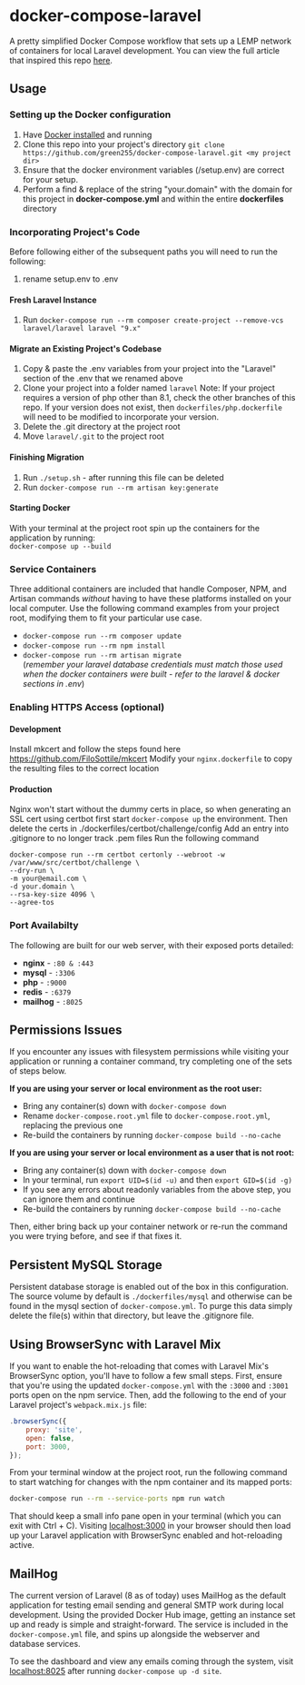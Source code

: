# docker-compose-laravel
A pretty simplified Docker Compose workflow that sets up a LEMP network of containers for local Laravel development. You can view the full article that inspired this repo [here](https://dev.to/aschmelyun/the-beauty-of-docker-for-local-laravel-development-13c0).

## Usage

### Setting up the Docker configuration
1. Have [Docker installed](https://docs.docker.com/docker-for-mac/install/) and running
2. Clone this repo into your project's directory ```git clone https://github.com/green255/docker-compose-laravel.git <my project dir>```
3. Ensure that the docker environment variables (<project root>/setup.env) are correct for your setup.
4. Perform a find & replace of the string "your.domain" with the domain for this project in **docker-compose.yml** and within the entire **dockerfiles** directory

### Incorporating Project's Code
Before following either of the subsequent paths you will need to run the following:  
1. rename setup.env to .env

#### Fresh Laravel Instance
1. Run ```docker-compose run --rm composer create-project --remove-vcs laravel/laravel laravel "9.x"```  

#### Migrate an Existing Project's Codebase
1. Copy & paste the .env variables from your project into the "Laravel" section of the .env that we renamed above
2. Clone your project into a folder named ```laravel```
   Note: If your project requires a version of php other than 8.1, check the other branches of this repo. If your version does not exist, then ```dockerfiles/php.dockerfile``` will need to be modified to incorporate your version.
3. Delete the .git directory at the project root
4. Move ```laravel/.git``` to the project root 

#### Finishing Migration
1. Run ```./setup.sh``` - after running this file can be deleted
2. Run ```docker-compose run --rm artisan key:generate```

#### Starting Docker
With your terminal at the project root spin up the containers for the application by running:  
`docker-compose up --build`  

### Service Containers
Three additional containers are included that handle Composer, NPM, and Artisan commands *without* having to have these platforms installed on your local computer. Use the following command examples from your project root, modifying them to fit your particular use case.

- `docker-compose run --rm composer update`
- `docker-compose run --rm npm install`
- `docker-compose run --rm artisan migrate`  
  (*remember your laravel database credentials must match those used when the docker containers were built - refer to the laravel & docker sections in .env*)

### Enabling HTTPS Access (optional)
#### Development
Install mkcert and follow the steps found here  
https://github.com/FiloSottile/mkcert
Modify your ```nginx.dockerfile``` to copy the resulting files to the correct location
#### Production
Nginx won't start without the dummy certs in place, so when generating an SSL cert using certbot first start ```docker-compose up``` the environment. 
Then delete the certs in ./dockerfiles/certbot/challenge/config 
Add an entry into .gitignore to no longer track .pem files
Run the following command
```
docker-compose run --rm certbot certonly --webroot -w /var/www/src/certbot/challenge \
--dry-run \
-m your@email.com \
-d your.domain \
--rsa-key-size 4096 \
--agree-tos
```

### Port Availabilty
The following are built for our web server, with their exposed ports detailed:
- **nginx** - `:80 & :443`
- **mysql** - `:3306`
- **php** - `:9000`
- **redis** - `:6379`
- **mailhog** - `:8025`

## Permissions Issues

If you encounter any issues with filesystem permissions while visiting your application or running a container command, try completing one of the sets of steps below.

**If you are using your server or local environment as the root user:**

- Bring any container(s) down with `docker-compose down`
- Rename `docker-compose.root.yml` file to `docker-compose.root.yml`, replacing the previous one
- Re-build the containers by running `docker-compose build --no-cache`

**If you are using your server or local environment as a user that is not root:**

- Bring any container(s) down with `docker-compose down`
- In your terminal, run `export UID=$(id -u)` and then `export GID=$(id -g)`
- If you see any errors about readonly variables from the above step, you can ignore them and continue
- Re-build the containers by running `docker-compose build --no-cache`

Then, either bring back up your container network or re-run the command you were trying before, and see if that fixes it.

## Persistent MySQL Storage

Persistent database storage is enabled out of the box in this configuration. The source volume by default is ```./dockerfiles/mysql``` and otherwise can be found in the mysql section of ```docker-compose.yml```.
To purge this data simply delete the file(s) within that directory, but leave the .gitignore file.

## Using BrowserSync with Laravel Mix

If you want to enable the hot-reloading that comes with Laravel Mix's BrowserSync option, you'll have to follow a few small steps. First, ensure that you're using the updated `docker-compose.yml` with the `:3000` and `:3001` ports open on the npm service. Then, add the following to the end of your Laravel project's `webpack.mix.js` file:

```javascript
.browserSync({
    proxy: 'site',
    open: false,
    port: 3000,
});
```

From your terminal window at the project root, run the following command to start watching for changes with the npm container and its mapped ports:

```bash
docker-compose run --rm --service-ports npm run watch
```

That should keep a small info pane open in your terminal (which you can exit with Ctrl + C). Visiting [localhost:3000](http://localhost:3000) in your browser should then load up your Laravel application with BrowserSync enabled and hot-reloading active.

## MailHog

The current version of Laravel (8 as of today) uses MailHog as the default application for testing email sending and general SMTP work during local development. Using the provided Docker Hub image, getting an instance set up and ready is simple and straight-forward. The service is included in the `docker-compose.yml` file, and spins up alongside the webserver and database services.

To see the dashboard and view any emails coming through the system, visit [localhost:8025](http://localhost:8025) after running `docker-compose up -d site`.

